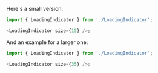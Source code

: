Here's a small version:

```js
import { LoadingIndicator } from './LoadingIndicator';

<LoadingIndicator size={15} />;
```

And an example for a larger one:

```js
import { LoadingIndicator } from './LoadingIndicator';

<LoadingIndicator size={35} />;
```
